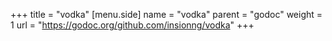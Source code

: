 +++
title = "vodka"
[menu.side]
  name = "vodka"
  parent = "godoc"
  weight = 1
  url = "https://godoc.org/github.com/insionng/vodka"
+++
